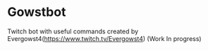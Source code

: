 # Gowstbot
Twitch bot with useful commands created by Evergowst4(https://www.twitch.tv/Evergowst4) (Work In progress)
